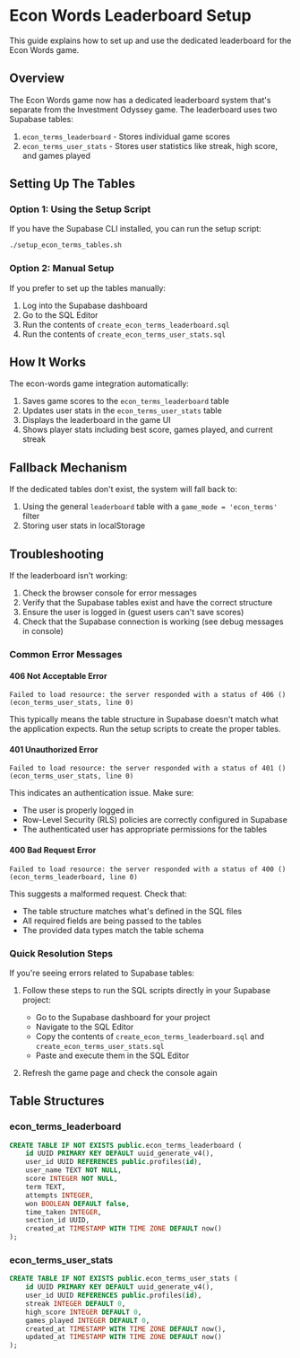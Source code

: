 # Econ Words Leaderboard Setup

This guide explains how to set up and use the dedicated leaderboard for the Econ Words game.

## Overview

The Econ Words game now has a dedicated leaderboard system that's separate from the Investment Odyssey game. The leaderboard uses two Supabase tables:

1. `econ_terms_leaderboard` - Stores individual game scores
2. `econ_terms_user_stats` - Stores user statistics like streak, high score, and games played

## Setting Up The Tables

### Option 1: Using the Setup Script

If you have the Supabase CLI installed, you can run the setup script:

```bash
./setup_econ_terms_tables.sh
```

### Option 2: Manual Setup

If you prefer to set up the tables manually:

1. Log into the Supabase dashboard
2. Go to the SQL Editor
3. Run the contents of `create_econ_terms_leaderboard.sql`
4. Run the contents of `create_econ_terms_user_stats.sql`

## How It Works

The econ-words game integration automatically:

1. Saves game scores to the `econ_terms_leaderboard` table
2. Updates user stats in the `econ_terms_user_stats` table
3. Displays the leaderboard in the game UI
4. Shows player stats including best score, games played, and current streak

## Fallback Mechanism

If the dedicated tables don't exist, the system will fall back to:

1. Using the general `leaderboard` table with a `game_mode = 'econ_terms'` filter
2. Storing user stats in localStorage

## Troubleshooting

If the leaderboard isn't working:

1. Check the browser console for error messages
2. Verify that the Supabase tables exist and have the correct structure
3. Ensure the user is logged in (guest users can't save scores)
4. Check that the Supabase connection is working (see debug messages in console)

### Common Error Messages

#### 406 Not Acceptable Error
```
Failed to load resource: the server responded with a status of 406 () (econ_terms_user_stats, line 0)
```
This typically means the table structure in Supabase doesn't match what the application expects. Run the setup scripts to create the proper tables.

#### 401 Unauthorized Error
```
Failed to load resource: the server responded with a status of 401 () (econ_terms_user_stats, line 0)
```
This indicates an authentication issue. Make sure:
- The user is properly logged in
- Row-Level Security (RLS) policies are correctly configured in Supabase
- The authenticated user has appropriate permissions for the tables

#### 400 Bad Request Error
```
Failed to load resource: the server responded with a status of 400 () (econ_terms_leaderboard, line 0)
```
This suggests a malformed request. Check that:
- The table structure matches what's defined in the SQL files
- All required fields are being passed to the tables
- The provided data types match the table schema

### Quick Resolution Steps

If you're seeing errors related to Supabase tables:

1. Follow these steps to run the SQL scripts directly in your Supabase project:
   - Go to the Supabase dashboard for your project
   - Navigate to the SQL Editor
   - Copy the contents of `create_econ_terms_leaderboard.sql` and `create_econ_terms_user_stats.sql`
   - Paste and execute them in the SQL Editor

2. Refresh the game page and check the console again

## Table Structures

### econ_terms_leaderboard

```sql
CREATE TABLE IF NOT EXISTS public.econ_terms_leaderboard (
    id UUID PRIMARY KEY DEFAULT uuid_generate_v4(),
    user_id UUID REFERENCES public.profiles(id),
    user_name TEXT NOT NULL,
    score INTEGER NOT NULL,
    term TEXT,
    attempts INTEGER,
    won BOOLEAN DEFAULT false,
    time_taken INTEGER,
    section_id UUID,
    created_at TIMESTAMP WITH TIME ZONE DEFAULT now()
);
```

### econ_terms_user_stats

```sql
CREATE TABLE IF NOT EXISTS public.econ_terms_user_stats (
    id UUID PRIMARY KEY DEFAULT uuid_generate_v4(),
    user_id UUID REFERENCES public.profiles(id),
    streak INTEGER DEFAULT 0,
    high_score INTEGER DEFAULT 0,
    games_played INTEGER DEFAULT 0,
    created_at TIMESTAMP WITH TIME ZONE DEFAULT now(),
    updated_at TIMESTAMP WITH TIME ZONE DEFAULT now()
);
```
